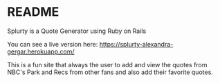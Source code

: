 # README

Splurty is a Quote Generator using Ruby on Rails

You can see a live version here: https://splurty-alexandra-gergar.herokuapp.com/

This is a fun site that always the user to add and view the quotes from NBC's Park and Recs from other fans and also add their favorite quotes.